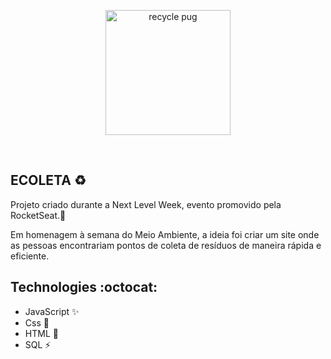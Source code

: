 
<p  align="center">
<img  src="https://media.giphy.com/media/2dPo5eE97Aw5q/giphy.gif"  height="200" alt="recycle pug">
</p>
<br/>

## ECOLETA :recycle:

Projeto criado durante a Next Level Week, evento promovido pela RocketSeat.:rocket:

> 
Em homenagem à semana do Meio Ambiente, a ideia foi criar um site onde as pessoas encontrariam pontos de coleta de resíduos de maneira rápida e eficiente.

## Technologies :octocat:
* JavaScript :sparkles:
* Css :nail_care:
* HTML :hammer:	
* SQL :zap:
